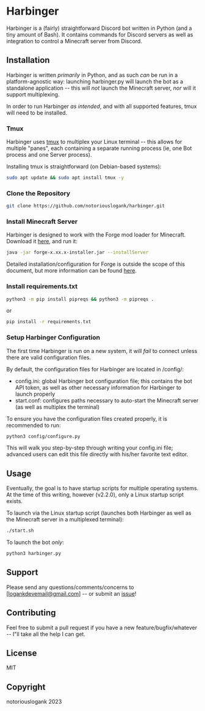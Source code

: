 # Harbinger

Harbinger is a (fairly) straightforward Discord bot written in Python (and a tiny amount of Bash).  It contains commands for Discord servers as well as integration to control a Minecraft server from Discord.

## Installation

Harbinger is written *primarily* in Python, and as such *can* be run in a platform-agnostic way: launching harbinger.py will launch the bot as a standalone application -- this will *not* launch the Minecraft server, *nor* will it support multiplexing.

In order to run Harbinger *as intended*, and with all supported features, tmux will need to be installed.

### Tmux

Harbinger uses [tmux](https://github.com/tmux/tmux/wiki) to multiplex your Linux terminal -- this allows for multiple "panes", each containing a separate running process (ie, one Bot process and one Server process).

Installing tmux is straightforward (on Debian-based systems):

```bash
sudo apt update && sudo apt install tmux -y
```

### Clone the Repository

```bash
git clone https://github.com/notoriouslogank/harbinger.git
```

### Install Minecraft Server

Harbinger is designed to work with the Forge mod loader for Minecraft.  Download it [here](https://files.minecraftforge.net/net/minecraftforge/forge/), and run it:

```bash
java -jar forge-x.xx.x-installer.jar --installServer
```

Detailed installation/configuration for Forge is outside the scope of this document, but more information can be found [here](https://minecraft.fandom.com/wiki/Tutorials/Setting_up_a_Minecraft_Forge_server).

### Install requirements.txt

```bash
python3 -m pip install pipreqs && python3 -m pipreqs .
```

or

```bash
pip install -r requirements.txt
```

### Setup Harbinger Configuration

The first time Harbinger is run on a new system, it will *fail* to connect unless there are valid configuration files.

By default, the configuration files for Harbinger are located in /config/:

- config.ini: global Harbinger bot configuration file; this contains the bot API token, as well as other necessary information for Harbinger to launch properly
- start.conf: configures paths necessary to auto-start the Minecraft server (as well as multiplex the terminal)

To ensure you have the configuration files created properly, it is recommended to run:
```bash
python3 config/configure.py
```

This will walk you step-by-step through writing your config.ini file; advanced users can edit this file directly with his/her favorite text editor.

## Usage

Eventually, the goal is to have startup scripts for multiple operating systems.  At the time of this writing, however (v2.2.0), only a Linux startup script exists.  

To launch via the Linux startup script (launches both Harbinger as well as the Minecraft server in a multiplexed terminal):

```bash
./start.sh
```

To launch the bot *only*:

```bash
python3 harbinger.py
```

## Support

Please send any questions/comments/concerns to [logankdevemail@gmail.com] -- or submit an [issue](https://github.com/notoriouslogank/harbinger/issues)!

## Contributing

Feel free to submit a pull request if you have a new feature/bugfix/whatever -- I"ll take all the help I can get.

## License

MIT

## Copyright

notoriouslogank 2023
